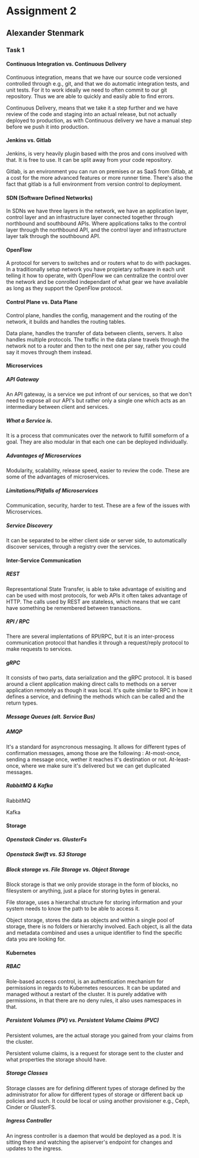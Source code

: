 Assignment 2
======
## Alexander Stenmark
### Task 1
#### Continuous Integration vs. Continuous Delivery

Continuous integration, means that we have our source code versioned controlled through e.g., git, and that we do automatic integration tests, and unit tests. For it to work ideally we need to often commit to our git repository. Thus we are able to quickly and easily able to find errors.

Continuous Delivery, means that we take it a step further and we have review of the code and staging into an actual release, but not actually deployed to production, as with Continuous delivery we have a manual step before we push it into production.

#### Jenkins vs. Gitlab

Jenkins, is very heavily plugin based with the pros and cons involved with that. It is free to use. It can be split away from your code repository.

Gitlab, is an environment you can run on premises or as SaaS from Gitlab, at a cost for the more advanced features or more runner time. There's also the fact that gitlab is a full environment from version control to deployment.

#### SDN (Software Defined Networks)

In SDNs we have three layers in the network, we  have an application layer, control layer and an infrastructure layer connected together through northbound and southbound APIs. Where applications talks to the control layer through the northbound API, and the control layer and infrastructure layer talk through the southbound API.

#### OpenFlow

A protocol for servers to switches and or routers what to do with packages. In a traditionally setup network you have propietary software in each unit telling it how to operate, with OpenFlow we can centralize the control over the network and be conrolled independant of what gear we have available as long as they support the OpenFlow protocol.

#### Control Plane vs. Data Plane

Control plane, handles the config, management and the routing of the network, it builds and handles the routing tables.

Data plane, handles the transfer of data between clients, servers. It also handles multiple protocols. The traffic in the data plane travels through the network not to a router and then to the next one per say, rather you could say it moves through them instead.

#### Microservices
##### *API Gateway*

An API gateway, is a service we put infront of our services, so that we don't need to expose all our API's but rather only a single one which acts as an intermediary between client and services.

##### *What a Service is.*

It is a process that communicates over the network to fulfill someform of a goal. They are also modular in that each one can be deployed individually.

##### *Advantages of Microservices*

Modularity, scalability, release speed, easier to review the code. These are some of the advantages of microservices.

##### *Limitations/Pitfalls of Microservices*

Communication, security, harder to test. These are a few of the issues with Microservices.

##### *Service Discovery*

It can be separated to be either client side or server side, to automatically discover services, through a registry over the services.

#### Inter-Service Communication
##### *REST*

Representational State Transfer, is able to take advantage of exisiting and can be used with most protocols, for web APIs it often takes advantage of HTTP. The calls used by REST are stateless, which means that we cant have something be remembered between transactions.

##### *RPI / RPC*

There are several implentations of RPI/RPC, but it is an inter-process communication protocol that handles it through a request/reply protocol to make requests to services.

##### *gRPC*

It consists of two parts, data serialization and the gRPC protocol. It is based around a client application making direct calls to methods on a server application remotely as though it was local. It's quite similar to RPC in how it defines a service, and defining the methods which can be called and the return types.

##### *Message Queues (alt. Service Bus)*

##### *AMQP*

It's a standard for asyncronous messaging. It allows for different types of confirmation messages, among those are the following : At-most-once, sending a message once, wether it reaches it's destination or not. At-least-once, where we make sure it's delivered but we can get duplicated messages.

##### *RabbitMQ & Kafka*

RabbitMQ

Kafka

#### Storage
##### *Openstack Cinder vs. GlusterFs*

##### *Openstack Swift vs. S3 Storage*

##### *Block storage vs. File Storage vs. Object Storage*

Block storage is that we only provide storage in the form of blocks, no filesystem or anything, just a place for storing bytes in general.

File storage, uses a hierarchal structure for storing information and your system needs to know the path to be able to access it.

Object storage, stores the data as objects and within a single pool of storage, there is no folders or hierarchy involved. Each object, is all the data and metadata combined and uses a unique identifier to find the specific data you are looking for.

#### Kubernetes
##### *RBAC*

Role-based acceess control, is an authentication mechanism for permissions in regards to Kubernetes resources. It can be updated and managed without a restart of the cluster. It is purely addative with permissions, in that there are no deny rules, it also uses namespaces in that.

##### *Persistent Volumes (PV) vs. Persistent Volume Claims (PVC)*

Persistent volumes, are the actual storage you gained from your claims from the cluster.

Persistent volume claims, is a request for storage sent to the cluster and what properties the storage should have.

##### *Storage Classes*

Storage classes are for defining different types of storage defined by the administrator for allow for different types of storage or different back up policies and such. It could be local or using another provisioner e.g., Ceph, Cinder or GlusterFS.

##### *Ingress Controller*

An ingress controller is a daemon that would be deployed as a pod. It is sitting there and watching the apiserver's endpoint for changes and updates to the ingress.